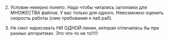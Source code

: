 2. Условие неверно понято. Надо чтобы читались заголовки для МНОЖЕСТВА файлов. У вас только для одного. Невозможно оценить скорость работы (смю требования к лаб.раб). 

3. Не смог нарисовать НИ ОДНОЙ линии, которая отличалась бы при разных алгоритмах. Это что-то не то!!!!!
